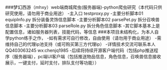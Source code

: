 ###梦幻西游（mhxy）web端商城爬虫(服务器端)-python爬虫研究（本代码只供研究使用，请勿用于商业用途）
    -主入口 testproxy.py
    -主要分析脚本01 equipInfo.py  拆分装备灵饰信息脚本
    -主要分析脚本02 parsePet.py   拆分召唤兽信息脚本
    -主要分析脚本03 parseRole.py  拆分角色信息脚本
    -其它脚本基本上是配置信息，诸如服务器列表，技能代码，等信息
###本项目未结构化，为本人自学python练手之作，
    -如有需求可自行修改，自由使用（请勿用于商业用途）
    -需维持自己的代理ip池支持（或可购买第三方代理ip）
    -详情技术交流可联系本人QQ403063245 wx:chenjq1985
    -后续将持续开源客户端代码（包括php推送程序（服务器端），pc端UI客户端（包括推送物品信息，角色信息，召唤兽信息接收展示，一键支付，延时支付，排队支付等功能））